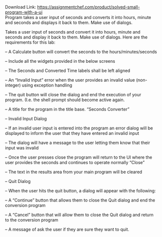 Download Link: https://assignmentchef.com/product/solved-small-program-with-a-ui
<br>
Program takes a user input of seconds and converts it into hours, minute and seconds and displays it back to them. Make use of dialogs.

Takes a user input of seconds and convert it into hours, minute and seconds and display it back to them. Make use of dialogs. Here are the requirements for this lab:

– A Calculate button will convert the seconds to the hours/minutes/seconds

– Include all the widgets provided in the below screens

– The Seconds and Converted Time labels shall be left aligned

– An “Invalid Input” error when the user provides an invalid value (non-integer) using exception handling

– The quit button will close the dialog and end the execution of your program. (I.e. the shell prompt should become active again.

– A title for the program in the title base. “Seconds Converter”

– Invalid Input Dialog

– If an invalid user input is entered into the program an error dialog will be displayed to inform the user that they have entered an invalid input

– The dialog will have a message to the user letting them know that their input was invalid

– Once the user presses close the program will return to the UI where the user provides the seconds and continues to operate normally “Close”

– The text in the results area from your main program will be cleared

– Quit Dialog

– When the user hits the quit button, a dialog will appear with the following:

– A “Continue” button that allows them to close the Quit dialog and end the conversion program

– A “Cancel” button that will allow them to close the Quit dialog and return to the conversion program

– A message of ask the user if they are sure they want to quit.